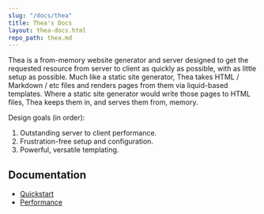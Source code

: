 ```yaml
---
slug: "/docs/thea"
title: Thea's Docs
layout: thea-docs.html
repo_path: thea.md
---
```


Thea is a from-memory website generator and server designed to get the requested resource from server to client as quickly as possible, with as little setup as possible. Much like a static site generator, Thea takes HTML / Markdown / etc files and renders pages from them via liquid-based templates. Where a static site generator would write those pages to HTML files, Thea keeps them in, and serves them from, memory.

Design goals (in order):

1. Outstanding server to client performance.
2. Frustration-free setup and configuration.
3. Powerful, versatile templating.

## Documentation

* [Quickstart](/docs/thea/quickstart)
* [Performance](/docs/thea/performance)
